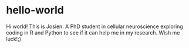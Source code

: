 # hello-world
Hi world!
This is Josien. A PhD student in cellular neuroscience exploring coding in R and Python to see if it can help me in my research.
Wish me luck!;)
